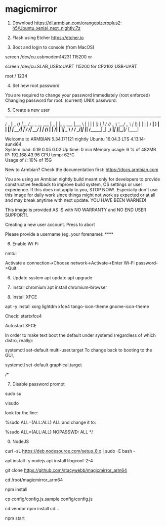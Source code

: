# magicmirror

1. Download
https://dl.armbian.com/orangepizeroplus2-h5/Ubuntu_xenial_next_nightly.7z

2. Flash using Etcher
https://etcher.io

3. Boot and login to console (from MacOS)

screen /dev/cu.usbmodem14231 115200
or

screen /dev/cu.SLAB_USBtoUART 115200 
for CP2102 USB-UART 

root / 1234

4. Set new root password

You are required to change your password immediately (root enforced)
Changing password for root.
(current) UNIX password:

5. Create a new user

  ___  ____  _   _____                ____  _             ____  
 / _ \|  _ \(_) |__  /___ _ __ ___   |  _ \| |_   _ ___  |___ \ 
| | | | |_) | |   / // _ \ '__/ _ \  | |_) | | | | / __|   __) |
| |_| |  __/| |  / /|  __/ | | (_) | |  __/| | |_| \__ \  / __/ 
 \___/|_|   |_| /____\___|_|  \___/  |_|   |_|\__,_|___/ |_____|
                                                                

Welcome to ARMBIAN 5.34.171121 nightly Ubuntu 16.04.3 LTS 4.13.14-sunxi64   
System load:   0.19 0.05 0.02   Up time:       0 min
Memory usage:  6 % of 482MB     IP:            192.168.43.96
CPU temp:      62°C             
Usage of /:    10% of 15G    

New to Armbian? Check the documentation first: https://docs.armbian.com


You are using an Armbian nightly build meant only for developers to provide
constructive feedback to improve build system, OS settings or user experience.
If this does not apply to you, STOP NOW!. Especially don't use this image for
daily work since things might not work as expected or at all and may break
anytime with next update. YOU HAVE BEEN WARNED!

This image is provided AS IS with NO WARRANTY and NO END USER SUPPORT!.

Creating a new user account. Press <Ctrl-C> to abort

Please provide a username (eg. your forename): ****

6. Enable Wi-Fi

nmtui

Activate a connection->Choose network->Activate->Enter Wi-Fi password->Quit

6. Update system 
apt update
apt upgrade

7. Install chromium
apt install chromium-browser

8. Install XFCE

apt -y install xorg lightdm xfce4 tango-icon-theme gnome-icon-theme

Check: startxfce4

Autostart XFCE

In order to make text boot the default under systemd (regardless of which distro, really):

systemctl set-default multi-user.target
To change back to booting to the GUI,

systemctl set-default graphical.target

/*

7. Disable password prompt

sudo su

visudo

look for the line:

%sudo    ALL=(ALL:ALL) ALL
and change it to:

%sudo    ALL=(ALL:ALL) NOPASSWD: ALL
*/


0. NodeJS

curl -sL https://deb.nodesource.com/setup_8.x | sudo -E bash -

apt install -y nodejs
apt install libgconf-2-4

git clone https://github.com/stacywebb/magicmirror_arm64

cd /root/magicmirror_arm64

npm install

cp config/config.js.sample config/config.js

cd vendor
npm install
cd ..

npm start
